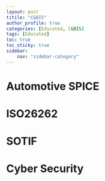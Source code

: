 ```yaml
---
layout: post
titile: "C&BIS"
author_profile: true
categories: [Educated, C&BIS]
tags: [Educated]
toc: true
toc_sticky: true
sidebar:
    nav: "sidebar-category"
---
```

# Automotive SPICE

# ISO26262

# SOTIF

# Cyber Security

